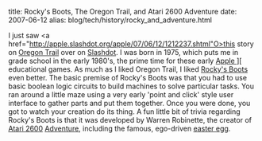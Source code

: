 title: Rocky's Boots, The Oregon Trail, and Atari 2600 Adventure
date: 2007-06-12
alias: blog/tech/history/rocky_and_adventure.html


I just saw <a 
href="http://apple.slashdot.org/apple/07/06/12/1212237.shtml"O>this 
story</a> on <a 
href="http://en.wikipedia.org/wiki/The_Oregon_Trail_(computer_game)"> 
Oregon Trail</a> over on <a href="http://www.slashdot.org">Slashdot</a>.
I was born in 1975, which puts me in grade school in the early 1980's, 
the prime time for these early <a href="http://apple2history.org/">Apple 
][</a> educational games. As much as I liked Oregon Trail, I liked 
<a href="http://www.warrenrobinett.com/rockysboots/">Rocky's Boots</a> 
even better. The basic premise of Rocky's Boots was that you had to use 
basic boolean logic circuits to build machines to solve particular tasks. 
You ran around a little maze using a very early 'point and click' style 
user interface to gather parts and put them together. Once you were done, 
you got to watch your creation do its thing. A fun little bit of trivia 
regarding Rocky's Boots is that it was developed by Warren Robinette, the 
creator of <a href="http://www.atari2600.com/">Atari 2600</a> <a 
href="http://www.warrenrobinett.com/adventure/index.html">Adventure</a>, 
including the famous, ego-driven <a 
href="http://en.wikipedia.org/wiki/Adventure_(Atari_2600)#Easter_egg">easter 
egg</a>.
